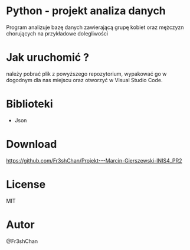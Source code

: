 # Python - projekt analiza danych

Program analizuje bazę danych zawierającą grupę kobiet oraz
mężczyzn chorujących na przykładowe dolegliwości



# Jak uruchomić ?
należy pobrać plik z powyższego repozytorium, wypakować go w 
dogodnym dla nas miejscu oraz otworzyć 
w Visual Studio Code.


# Biblioteki
- Json

# Download

https://github.com/Fr3shChan/Projekt---Marcin-Gierszewski-INIS4_PR2



# License

MIT


# Autor

@Fr3shChan
